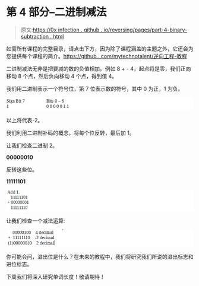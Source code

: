 # 第 4 部分–二进制减法

> 原文:[https://0x infection . github . io/reversing/pages/part-4-binary-subtraction . html](https://0xinfection.github.io/reversing/pages/part-4-binary-subtraction.html)

如需所有课程的完整目录，请点击下方，因为除了课程涵盖的主题之外，它还会为您提供每个课程的简介。[https://github . com/mytechnotalent/逆向工程-教程](https://github.com/mytechnotalent/Reverse-Engineering-Tutorial)

二进制减法无非是把要减的数的负值相加。例如 8 + - 4，起点将是零，我们正向移动 8 个点，然后负向移动 4 个点，得到值 4。

我们用二进制表示一个符号位，第 7 位表示数的符号，其中 0 为正，1 为负。

![](img/dc77a3d038796c4e7bae86308aecb187.png)

以上将代表-2。

我们利用二进制补码的概念，将每个位反转，最后加 1。

让我们检查二进制 2。

**00000010**

反转这些位。

**11111101**

![](img/8eb8d8512c174f8c10e18b6b8d540132.png)

让我们检查一个减法运算:

![](img/49f5bafef451d5b5d681ac1c844a8def.png)

你可能会问，溢出位是什么？在未来的教程中，我们将研究我们所说的溢出标志和进位标志。

下周我们将深入研究单词长度！敬请期待！